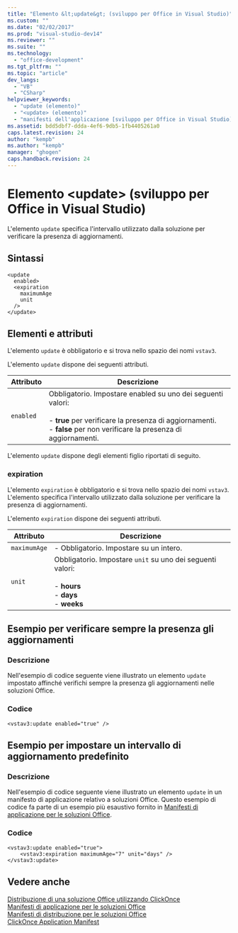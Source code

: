 ```yaml
---
title: "Elemento &lt;update&gt; (sviluppo per Office in Visual Studio)"
ms.custom: ""
ms.date: "02/02/2017"
ms.prod: "visual-studio-dev14"
ms.reviewer: ""
ms.suite: ""
ms.technology: 
  - "office-development"
ms.tgt_pltfrm: ""
ms.topic: "article"
dev_langs: 
  - "VB"
  - "CSharp"
helpviewer_keywords: 
  - "update (elemento)"
  - "<update> (elemento)"
  - "manifesti dell'applicazione [sviluppo per Office in Visual Studio], elemento <update>"
ms.assetid: bdd5dbf7-ddda-4ef6-9db5-1fb4405261a0
caps.latest.revision: 24
author: "kempb"
ms.author: "kempb"
manager: "ghogen"
caps.handback.revision: 24
---
```

# Elemento &lt;update&gt; (sviluppo per Office in Visual Studio)
  L'elemento `update` specifica l'intervallo utilizzato dalla soluzione per verificare la presenza di aggiornamenti.  
  
## Sintassi  
  
```  
<update  
  enabled>  
  <expiration  
    maximumAge  
    unit  
  />  
</update>  
```  
  
## Elementi e attributi  
 L'elemento `update` è obbligatorio e si trova nello spazio dei nomi `vstav3`.  
  
 L'elemento `update` dispone dei seguenti attributi.  
  
|Attributo|Descrizione|  
|---------------|-----------------|  
|`enabled`|Obbligatorio.  Impostare enabled su uno dei seguenti valori:<br /><br /> -   **true** per verificare la presenza di aggiornamenti.<br />-   **false** per non verificare la presenza di aggiornamenti.|  
  
 L'elemento `update` dispone degli elementi figlio riportati di seguito.  
  
### expiration  
 L'elemento `expiration` è obbligatorio e si trova nello spazio dei nomi `vstav3`.  L'elemento specifica l'intervallo utilizzato dalla soluzione per verificare la presenza di aggiornamenti.  
  
 L'elemento `expiration` dispone dei seguenti attributi.  
  
|Attributo|Descrizione|  
|---------------|-----------------|  
|`maximumAge`|-   Obbligatorio.  Impostare su un intero.|  
|`unit`|Obbligatorio.  Impostare `unit` su uno dei seguenti valori:<br /><br /> -   **hours**<br />-   **days**<br />-   **weeks**|  
  
## Esempio per verificare sempre la presenza gli aggiornamenti  
  
### Descrizione  
 Nell'esempio di codice seguente viene illustrato un elemento `update` impostato affinché verifichi sempre la presenza gli aggiornamenti nelle soluzioni Office.  
  
### Codice  
  
```  
<vstav3:update enabled="true" />  
```  
  
## Esempio per impostare un intervallo di aggiornamento predefinito  
  
### Descrizione  
 Nell'esempio di codice seguente viene illustrato un elemento `update` in un manifesto di applicazione relativo a soluzioni Office.  Questo esempio di codice fa parte di un esempio più esaustivo fornito in [Manifesti di applicazione per le soluzioni Office](../vsto/application-manifests-for-office-solutions.md).  
  
### Codice  
  
```  
<vstav3:update enabled="true">  
    <vstav3:expiration maximumAge="7" unit="days" />  
</vstav3:update>  
```  
  
## Vedere anche  
 [Distribuzione di una soluzione Office utilizzando ClickOnce](../vsto/deploying-an-office-solution-by-using-clickonce.md)   
 [Manifesti di applicazione per le soluzioni Office](../vsto/application-manifests-for-office-solutions.md)   
 [Manifesti di distribuzione per le soluzioni Office](../vsto/deployment-manifests-for-office-solutions.md)   
 [ClickOnce Application Manifest](../deployment/clickonce-application-manifest.md)  
  
  